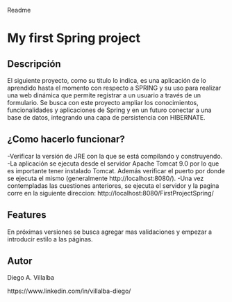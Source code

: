 Readme

<h1> My first Spring project </h1>

<h2> Descripción </h2>

El siguiente proyecto, como su titulo lo indica, es una aplicación de lo aprendido hasta el momento con respecto a SPRING y su uso para realizar una web dinámica que permite registrar a un usuario a través de un formulario. Se busca con este proyecto ampliar los conocimientos, funcionalidades y aplicaciones de Spring y en un futuro conectar a una base de datos, integrando una capa de persistencia con HIBERNATE.

<h2> ¿Como hacerlo funcionar? </h2>

-Verificar la versión de JRE con la que se está compilando y construyendo.
-La aplicación se ejecuta desde el servidor Apache Tomcat 9.0 por lo que es importante tener instalado Tomcat.
Además verificar el puerto por donde se ejecuta el mismo (generalmente http://localhost:8080/).
-Una vez contempladas las cuestiones anteriores, se ejecuta el servidor y la pagina corre en la siguiente direccion:
http://localhost:8080/FirstProjectSpring/

<h2> Features </h2>

En próximas versiones se busca agregar mas validaciones y empezar a introducir estilo a las páginas.

<h2> Autor </h2>

<p> Diego A. Villalba <p>
<link> https://www.linkedin.com/in/villalba-diego/ </link>